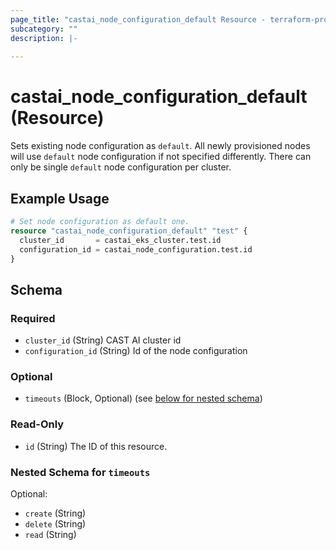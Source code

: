 ```yaml
---
page_title: "castai_node_configuration_default Resource - terraform-provider-castai"
subcategory: ""
description: |-
  
---
```


# castai_node_configuration_default (Resource)



Sets existing node configuration as `default`. All newly provisioned nodes will use `default` node configuration if not specified differently.
There can only be single `default` node configuration per cluster.

## Example Usage

```terraform
# Set node configuration as default one.
resource "castai_node_configuration_default" "test" {
  cluster_id       = castai_eks_cluster.test.id
  configuration_id = castai_node_configuration.test.id
}
```

<!-- schema generated by tfplugindocs -->
## Schema

### Required

- `cluster_id` (String) CAST AI cluster id
- `configuration_id` (String) Id of the node configuration

### Optional

- `timeouts` (Block, Optional) (see [below for nested schema](#nestedblock--timeouts))

### Read-Only

- `id` (String) The ID of this resource.

<a id="nestedblock--timeouts"></a>
### Nested Schema for `timeouts`

Optional:

- `create` (String)
- `delete` (String)
- `read` (String)